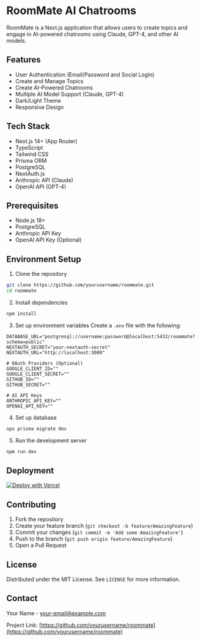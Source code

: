 # RoomMate AI Chatrooms

RoomMate is a Next.js application that allows users to create topics and engage in AI-powered chatrooms using Claude, GPT-4, and other AI models.

## Features

- User Authentication (Email/Password and Social Login)
- Create and Manage Topics
- Create AI-Powered Chatrooms
- Multiple AI Model Support (Claude, GPT-4)
- Dark/Light Theme
- Responsive Design

## Tech Stack

- Next.js 14+ (App Router)
- TypeScript
- Tailwind CSS
- Prisma ORM
- PostgreSQL
- NextAuth.js
- Anthropic API (Claude)
- OpenAI API (GPT-4)

## Prerequisites

- Node.js 18+
- PostgreSQL
- Anthropic API Key
- OpenAI API Key (Optional)

## Environment Setup

1. Clone the repository

```bash
git clone https://github.com/yourusername/roommate.git
cd roommate
```

2. Install dependencies

```bash
npm install
```

3. Set up environment variables
   Create a `.env` file with the following:

```
DATABASE_URL="postgresql://username:password@localhost:5432/roommate?schema=public"
NEXTAUTH_SECRET="your-nextauth-secret"
NEXTAUTH_URL="http://localhost:3000"

# OAuth Providers (Optional)
GOOGLE_CLIENT_ID=""
GOOGLE_CLIENT_SECRET=""
GITHUB_ID=""
GITHUB_SECRET=""

# AI API Keys
ANTHROPIC_API_KEY=""
OPENAI_API_KEY=""
```

4. Set up database

```bash
npx prisma migrate dev
```

5. Run the development server

```bash
npm run dev
```

## Deployment

[![Deploy with Vercel](https://vercel.com/button)](https://vercel.com/new/clone?repository-url=https%3A%2F%2Fgithub.com%2Fyourusername%2Froommate)

## Contributing

1. Fork the repository
2. Create your feature branch (`git checkout -b feature/AmazingFeature`)
3. Commit your changes (`git commit -m 'Add some AmazingFeature'`)
4. Push to the branch (`git push origin feature/AmazingFeature`)
5. Open a Pull Request

## License

Distributed under the MIT License. See `LICENSE` for more information.

## Contact

Your Name - [your-email@example.com](mailto:your-email@example.com)

Project Link: [https://github.com/yourusername/roommate](https://github.com/yourusername/roommate)
